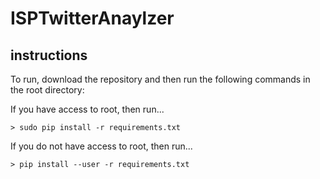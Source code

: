 # ISPTwitterAnaylzer

## instructions

To run, download the repository and then run the following commands in the root directory:

If you have access to root, then run...
```console
> sudo pip install -r requirements.txt
```
If you do not have access to root, then run...
```console
> pip install --user -r requirements.txt

